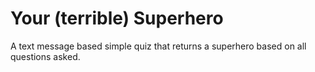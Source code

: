 # Your (terrible) Superhero
A text message based simple quiz that returns a superhero based on all questions asked.
